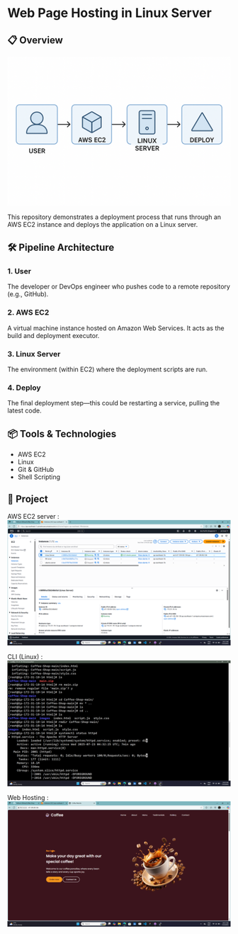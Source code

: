 # Web Page Hosting in Linux Server

## 📋 Overview

![diagram](images/D1.png)

This repository demonstrates a deployment process that runs through an AWS EC2 instance and deploys the application on a Linux server.

## 🛠 Pipeline Architecture
### 1. **User**
The developer or DevOps engineer who pushes code to a remote repository (e.g., GitHub).

### 2. **AWS EC2**
A virtual machine instance hosted on Amazon Web Services. It acts as the build and deployment executor.

### 3. **Linux Server**
The environment (within EC2) where the deployment scripts are run. 

### 4. **Deploy**
The final deployment step—this could be restarting a service, pulling the latest code.

## 📦 Tools & Technologies

- AWS EC2
- Linux
- Git & GitHub
- Shell Scripting

## 📁 Project

AWS EC2 server :
![diagram](images/ec2.png)

CLI (Linux) :
![diagram](images/server.png)

Web Hosting :
![diagram](images/page.png)
